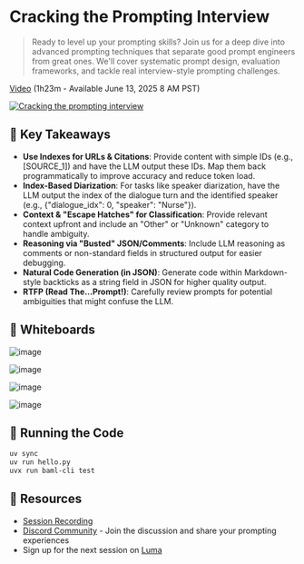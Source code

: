 
# Cracking the Prompting Interview

> Ready to level up your prompting skills? Join us for a deep dive into advanced prompting techniques that separate good prompt engineers from great ones. We'll cover systematic prompt design, evaluation frameworks, and tackle real interview-style prompting challenges.

[Video](https://youtu.be/PU2h0V-pANQ) (1h23m - Available June 13, 2025 8 AM PST)

[![Cracking the prompting interview](https://img.youtube.com/vi/PU2h0V-pANQ/0.jpg)](https://www.youtube.com/watch?v=PU2h0V-pANQ)

## 🎯 Key Takeaways

- **Use Indexes for URLs & Citations**: Provide content with simple IDs (e.g., [SOURCE_1]) and have the LLM output these IDs. Map them back programmatically to improve accuracy and reduce token load.
- **Index-Based Diarization**: For tasks like speaker diarization, have the LLM output the index of the dialogue turn and the identified speaker (e.g., {"dialogue_idx": 0, "speaker": "Nurse"}).
- **Context & "Escape Hatches" for Classification**: Provide relevant context upfront and include an "Other" or "Unknown" category to handle ambiguity.
- **Reasoning via "Busted" JSON/Comments**: Include LLM reasoning as comments or non-standard fields in structured output for easier debugging.
- **Natural Code Generation (in JSON)**: Generate code within Markdown-style backticks as a string field in JSON for higher quality output.
- **RTFP (Read The...Prompt!)**: Carefully review prompts for potential ambiguities that might confuse the LLM.

## 📝 Whiteboards

![image](https://github.com/user-attachments/assets/3274dbb7-382b-422e-b679-0cb424bcc453)

![image](https://github.com/user-attachments/assets/9d56c1a5-24b1-4105-a0b2-b14e01f85993)

![image](https://github.com/user-attachments/assets/6b22f937-5f97-442a-93c1-731346e3320b)

![image](https://github.com/user-attachments/assets/31052993-bc11-473f-b4d8-94c7992c4bd2)


## 🚀 Running the Code

```bash
uv sync
uv run hello.py
uvx run baml-cli test
```

## 📖 Resources

- [Session Recording](https://youtu.be/PU2h0V-pANQ)
- [Discord Community](https://www.boundaryml.com/discord) - Join the discussion and share your prompting experiences
- Sign up for the next session on [Luma](https://lu.ma/baml)

